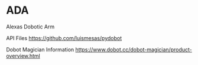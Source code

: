 # ADA
Alexas Dobotic Arm

API Files
https://github.com/luismesas/pydobot

Dobot Magician Information
https://www.dobot.cc/dobot-magician/product-overview.html
